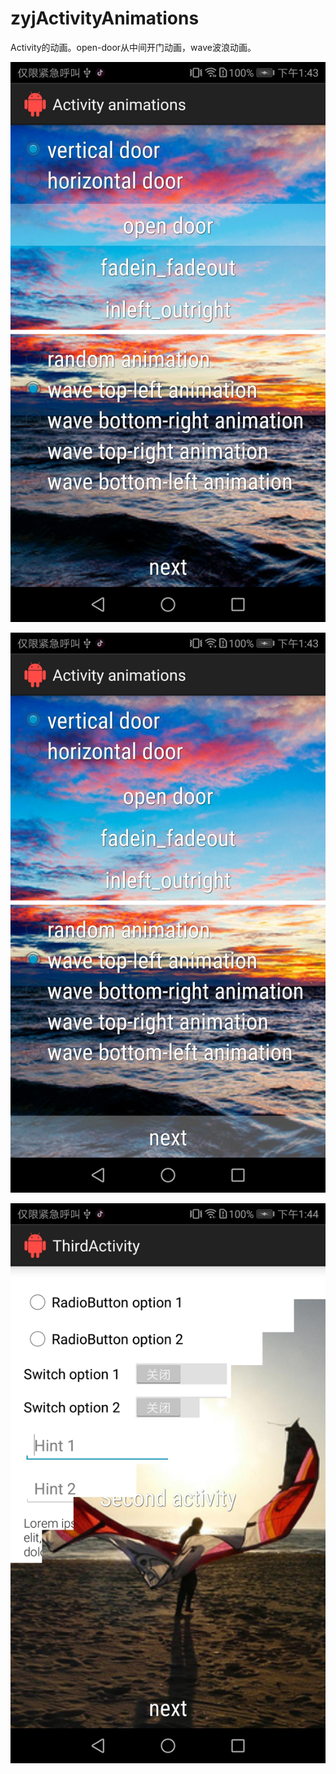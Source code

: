 # zyjActivityAnimations
Activity的动画。open-door从中间开门动画，wave波浪动画。


![github](https://github.com/yueyue10/AndroidProjects/blob/master/zyjActivityAnimations/doc/Screenshot_20191127-134345.jpg?raw=true)

![github](https://github.com/yueyue10/AndroidProjects/blob/master/zyjActivityAnimations/doc/Screenshot_20191127-134349.jpg?raw=true)

![github](https://github.com/yueyue10/AndroidProjects/blob/master/zyjActivityAnimations/doc/Screenshot_20191127-134401.jpg?raw=true)


